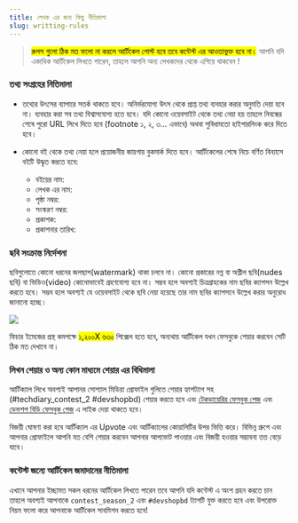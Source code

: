 ```yaml
---
title: লেখক এর জন্য কিছু নীতিমালা
slug: writting-rules
---
```


> <mark>রুলস গুলো ঠিক মত ফলো না করলে আর্টিকেল পোস্ট হবে তবে কন্টেস্ট এর আওতাভুক্ত হবে না।</mark>  আপনি যদি একাধিক আর্টিকেল লিখতে পারেন, তাহলে আপনি অন্য লেখকদের থেকে এগিয়ে থাকবেন !

### তথ্য সংগ্রহের নিতিমালা

- তথ্যের উৎসের ব্যাপারে সতর্ক থাকতে হবে। অনির্ভরযোগ্য উৎস থেকে প্রাপ্ত তথ্য ব্যবহার করার অনুমতি দেয়া হবে না। ব্যবহার করা সব তথ্য বিশ্বাসযোগ্য হতে হবে। যদি কোনো ওয়েবসাইট থেকে তথ্য নেয়া হয় তাহলে নিবন্ধের শেষে পুরো URL লিখে দিতে হবে (footnote ১, ২, ৩... এভাবে) অথবা সুবিধামতো হাইপারলিংক করে দিতে হবে।

- কোনো বই থেকে তথ্য নেয়া হলে প্রয়োজনীয় জায়গায় বুকমার্ক দিতে হবে। আর্টিকেলের শেষে নিচে বর্ণিত বিন্যাসে বইটি উদ্ধৃত করতে হবে:
	- বইয়ের নাম:
	- লেখক এর নাম:
	- পৃষ্ঠা নম্বর:
	- সংস্করণ নম্বর:
	- প্রকাশক:
	- প্রকাশনার তারিখ:

### ছবি সংক্রান্ত নির্দেশনা

ছবিগুলোতে কোনো ধরনের জলছাপ(watermark) থাকা চলবে না। কোনো প্রকারের নগ্ন বা অশ্লীল ছবি(nudes ছবি) বা ভিডিও(video) কোনোভাবেই গ্রহণযোগ্য হবে না। সম্ভব হলে অবশ্যই চিত্রগ্রাহকের নাম ছবির ক্যাপসন উল্লেখ করতে হবে। সম্ভব হলে অবশ্যই যে ওয়েবসাইট থেকে ছবি নেয়া হয়েছে তার নাম ছবির ক্যাপসনে উল্লেখ করার অনুরোধ জানানো হচ্ছে।

![](https://res.cloudinary.com/techdiary-dev/image/upload/v1619441481/static-assets/static-page-images/image-caption.png)

 ফিচার ইমেজের প্রস্থ কমপক্ষে <mark>১,২০০X ৬৩০</mark> পিক্সেল হতে হবে, অন্যথায় আর্টিকেল যখন ফেসবুকে শেয়ার করবেন সেটি ঠিক মত দেখাবে না।

### লিখন শেয়ার ও অন্য কোন মাধ্যমে শেয়ার এর বিধিমালা

আর্টিক্যাল লিখে অবশ্যই আপানর সোশ্যাল মিডিয়া প্রোফাইল গুলিতে শেয়ার হ্যাশট্যাগ সহ (#techdiary_contest_2 #devshopbd) শেয়ার করতে হবে এবং [টেকডায়েরির ফেসবুক পেজ](https://www.fb.com/techdiary.dev) এবং [ডেভশপ বিডি ফেসবুক পেজ](https://www.fb.com/devshopbd) এ লাইক দেয়া থাকতে হবে।

বিজয়ী ঘোষণা করা হবে আর্টিক্যাল এর Upvote এবং আর্টিক্যালের কোয়ালিটির উপর ভিত্তি করে। বিভিন্ন গ্রুপে এবং আপনার প্রোফাইলে আপনি যত বেশি শেয়ার করবেন আপনার আপভোট পাওয়ার এবং বিজয়ী হওয়ার সম্ভাবনা তত বেড়ে যাবে।

### কন্টেস্ট জন্যে আর্টিকেল জমাদানের নীতিমালা

এখানে আপনার ইচ্ছামত সকল ধরনের আর্টিকেল লিখতে পারেন তবে আপনি যদি কন্টেস্ট এ অংশ গ্রহন করতে চান তাহলে অবশ্যই আপনাকে `contest_season_2` এবং `#devshopbd` ট্যাগটি যুক্ত করতে হবে এবং উপরোক্ত নিয়ম ফলো করে আপনাকে আর্টিকেল সাবমিশন করতে হবে!
